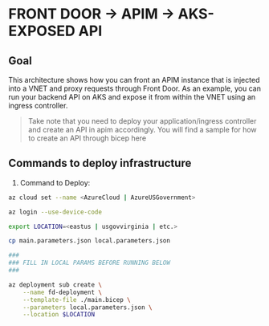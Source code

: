 # FRONT DOOR -> APIM -> AKS-EXPOSED API

## Goal

This architecture shows how you can front an APIM instance that is injected into a VNET and proxy requests through Front Door. As an example, you can run your backend API on AKS and expose it from within the VNET using an ingress controller.

> Take note that you need to deploy your application/ingress controller and create an API in apim accordingly. You will find a sample for how to create an API through bicep here

## Commands to deploy infrastructure

1. Command to Deploy:

```bash
az cloud set --name <AzureCloud | AzureUSGovernment>

az login --use-device-code

export LOCATION=<eastus | usgovvirginia | etc.>

cp main.parameters.json local.parameters.json

###
### FILL IN LOCAL PARAMS BEFORE RUNNING BELOW
###

az deployment sub create \
    --name fd-deployment \
    --template-file ./main.bicep \
    --parameters local.parameters.json \
    --location $LOCATION
```